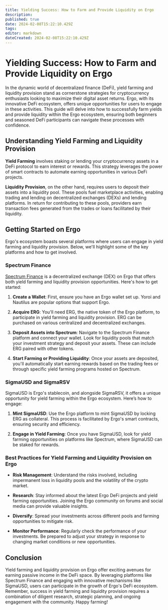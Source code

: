 ```yaml
---
title: Yielding Success: How to Farm and Provide Liquidity on Ergo
description: 
published: true
date: 2024-02-08T15:22:10.429Z
tags: 
editor: markdown
dateCreated: 2024-02-08T15:22:10.429Z
---
```


# Yielding Success: How to Farm and Provide Liquidity on Ergo

In the dynamic world of decentralized finance (DeFi), yield farming and liquidity provision stand as cornerstone strategies for cryptocurrency enthusiasts looking to maximize their digital asset returns. Ergo, with its innovative DeFi ecosystem, offers unique opportunities for users to engage in these activities. This guide will delve into how to successfully farm yields and provide liquidity within the Ergo ecosystem, ensuring both beginners and seasoned DeFi participants can navigate these processes with confidence.

## Understanding Yield Farming and Liquidity Provision

**Yield Farming** involves staking or lending your cryptocurrency assets in a DeFi protocol to earn interest or rewards. This strategy leverages the power of smart contracts to automate earning opportunities in various DeFi projects.

**Liquidity Provision**, on the other hand, requires users to deposit their assets into a liquidity pool. These pools fuel marketplace activities, enabling trading and lending on decentralized exchanges (DEXs) and lending platforms. In return for contributing to these pools, providers earn transaction fees generated from the trades or loans facilitated by their liquidity.

## Getting Started on Ergo

Ergo's ecosystem boasts several platforms where users can engage in yield farming and liquidity provision. Below, we'll highlight some of the key platforms and how to get involved.

### Spectrum Finance

[Spectrum Finance](https://spectrum.fi/) is a decentralized exchange (DEX) on Ergo that offers both yield farming and liquidity provision opportunities. Here's how to get started:

1. **Create a Wallet**: First, ensure you have an Ergo wallet set up. Yoroi and Nautilus are popular options that support Ergo.
   
2. **Acquire ERG**: You'll need ERG, the native token of the Ergo platform, to participate in yield farming and liquidity provision. ERG can be purchased on various centralized and decentralized exchanges.
   
3. **Deposit Assets into Spectrum**: Navigate to the Spectrum Finance platform and connect your wallet. Look for liquidity pools that match your investment strategy and deposit your assets. These can include ERG paired with other tokens.

4. **Start Farming or Providing Liquidity**: Once your assets are deposited, you'll automatically start earning rewards based on the trading fees or through specific yield farming programs hosted on Spectrum.

### SigmaUSD and SigmaRSV

SigmaUSD is Ergo's stablecoin, and alongside SigmaRSV, it offers a unique opportunity for yield farming within the Ergo ecosystem. Here’s how to engage:

1. **Mint SigmaUSD**: Use the Ergo platform to mint SigmaUSD by locking ERG as collateral. This process is facilitated by Ergo's smart contracts, ensuring security and efficiency.
   
2. **Engage in Yield Farming**: Once you have SigmaUSD, look for yield farming opportunities on platforms like Spectrum, where SigmaUSD can be staked for rewards.

### Best Practices for Yield Farming and Liquidity Provision on Ergo

- **Risk Management**: Understand the risks involved, including impermanent loss in liquidity pools and the volatility of the crypto market.
  
- **Research**: Stay informed about the latest Ergo DeFi projects and yield farming opportunities. Joining the Ergo community on forums and social media can provide valuable insights.
  
- **Diversify**: Spread your investments across different pools and farming opportunities to mitigate risk.

- **Monitor Performance**: Regularly check the performance of your investments. Be prepared to adjust your strategy in response to changing market conditions or new opportunities.

## Conclusion

Yield farming and liquidity provision on Ergo offer exciting avenues for earning passive income in the DeFi space. By leveraging platforms like Spectrum Finance and engaging with innovative mechanisms like SigmaUSD, users can participate in the growth of Ergo's DeFi ecosystem. Remember, success in yield farming and liquidity provision requires a combination of diligent research, strategic planning, and ongoing engagement with the community. Happy farming!